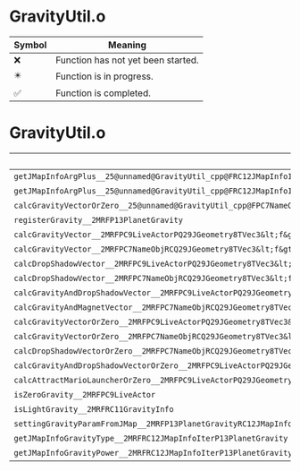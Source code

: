 # GravityUtil.o
| Symbol | Meaning 
| ------------- | ------------- 
| :x: | Function has not yet been started. 
| :eight_pointed_black_star: | Function is in progress. 
| :white_check_mark: | Function is completed. 


# GravityUtil.o
| Symbol | Decompiled? |
| ------------- | ------------- |
| `getJMapInfoArgPlus__25@unnamed@GravityUtil_cpp@FRC12JMapInfoIterPCcPf` | :x: |
| `getJMapInfoArgPlus__25@unnamed@GravityUtil_cpp@FRC12JMapInfoIterPCcPl` | :white_check_mark: |
| `calcGravityVectorOrZero__25@unnamed@GravityUtil_cpp@FPC7NameObjRCQ29JGeometry8TVec3&lt;f&gt;UlPQ29JGeometry8TVec3&lt;f&gt;P11GravityInfoUl` | :white_check_mark: |
| `registerGravity__2MRFP13PlanetGravity` | :white_check_mark: |
| `calcGravityVector__2MRFPC9LiveActorPQ29JGeometry8TVec3&lt;f&gt;P11GravityInfoUl` | :white_check_mark: |
| `calcGravityVector__2MRFPC7NameObjRCQ29JGeometry8TVec3&lt;f&gt;PQ29JGeometry8TVec3&lt;f&gt;P11GravityInfoUl` | :white_check_mark: |
| `calcDropShadowVector__2MRFPC9LiveActorPQ29JGeometry8TVec3&lt;f&gt;P11GravityInfoUl` | :white_check_mark: |
| `calcDropShadowVector__2MRFPC7NameObjRCQ29JGeometry8TVec3&lt;f&gt;PQ29JGeometry8TVec3&lt;f&gt;P11GravityInfoUl` | :white_check_mark: |
| `calcGravityAndDropShadowVector__2MRFPC9LiveActorPQ29JGeometry8TVec3&lt;f&gt;P11GravityInfoUl` | :white_check_mark: |
| `calcGravityAndMagnetVector__2MRFPC7NameObjRCQ29JGeometry8TVec3&lt;f&gt;PQ29JGeometry8TVec3&lt;f&gt;P11GravityInfoUl` | :white_check_mark: |
| `calcGravityVectorOrZero__2MRFPC9LiveActorPQ29JGeometry8TVec3&lt;f&gt;P11GravityInfoUl` | :white_check_mark: |
| `calcGravityVectorOrZero__2MRFPC7NameObjRCQ29JGeometry8TVec3&lt;f&gt;PQ29JGeometry8TVec3&lt;f&gt;P11GravityInfoUl` | :white_check_mark: |
| `calcDropShadowVectorOrZero__2MRFPC7NameObjRCQ29JGeometry8TVec3&lt;f&gt;PQ29JGeometry8TVec3&lt;f&gt;P11GravityInfoUl` | :white_check_mark: |
| `calcGravityAndDropShadowVectorOrZero__2MRFPC9LiveActorPQ29JGeometry8TVec3&lt;f&gt;P11GravityInfoUl` | :white_check_mark: |
| `calcAttractMarioLauncherOrZero__2MRFPC9LiveActorPQ29JGeometry8TVec3&lt;f&gt;P11GravityInfoUl` | :white_check_mark: |
| `isZeroGravity__2MRFPC9LiveActor` | :white_check_mark: |
| `isLightGravity__2MRFRC11GravityInfo` | :white_check_mark: |
| `settingGravityParamFromJMap__2MRFP13PlanetGravityRC12JMapInfoIter` | :white_check_mark: |
| `getJMapInfoGravityType__2MRFRC12JMapInfoIterP13PlanetGravity` | :white_check_mark: |
| `getJMapInfoGravityPower__2MRFRC12JMapInfoIterP13PlanetGravity` | :white_check_mark: |
